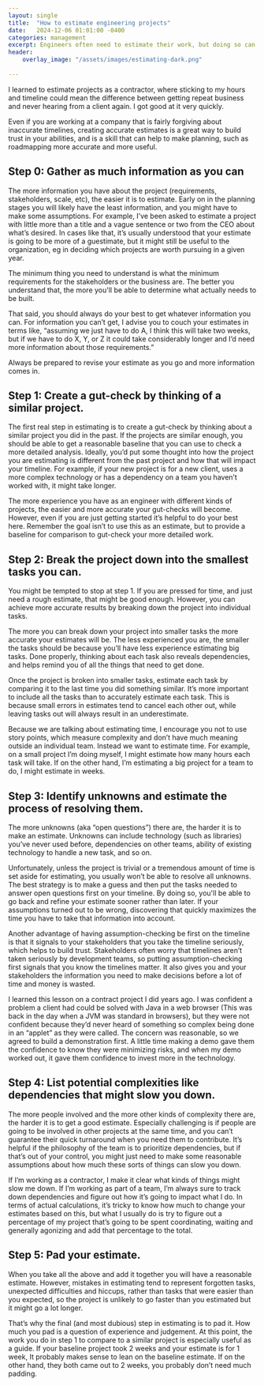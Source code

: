 ```yaml
---
layout: single
title:  "How to estimate engineering projects"
date:   2024-12-06 01:01:00 -0400
categories: management
excerpt: Engineers often need to estimate their work, but doing so can be a challenge.
header:
    overlay_image: "/assets/images/estimating-dark.png"
    
---
```

I learned to estimate projects as a contractor, where sticking to my hours and timeline could mean the difference between getting repeat business and never hearing from a client again. I got good at it very quickly.

Even if you are working at a company that is fairly forgiving about inaccurate timelines, creating accurate estimates is a great way to build trust in your abilities, and is a skill that can help to make planning, such as roadmapping more accurate and more useful.

## Step 0: Gather as much information as you can

The more information you have about the project (requirements, stakeholders, scale, etc), the easier it is to estimate. Early on in the planning stages you will likely have the least information, and you might have to make some assumptions. For example, I’ve been asked to estimate a project with little more than a title and a vague sentence or two from the CEO about what’s desired. In cases like that, it’s usually understood that your estimate is going to be more of a guestimate, but it might still be useful to the organization, eg in deciding which projects are worth pursuing in a given year.

The minimum thing you need to understand is what the minimum requirements for the stakeholders or the business are. The better you understand that, the more you'll be able to determine what actually needs to be built.

That said, you should always do your best to get whatever information you can. For information you can’t get, I advise you to couch your estimates in terms like, “assuming we just have to do A, I think this will take two weeks, but if we have to do X, Y, or Z it could take considerably longer and I’d need more information about those requirements.”

Always be prepared to revise your estimate as you go and more information comes in.

## Step 1: Create a gut-check by thinking of a similar project.

The first real step in estimating is to create a gut-check by thinking about a similar project you did in the past. If the projects are similar enough, you should be able to get a reasonable baseline that you can use to check a more detailed analysis. Ideally, you’d put some thought into how the project you are estimating is different from the past project and how that will impact your timeline. For example, if your new project is for a new client, uses a more complex technology or has a dependency on a team you haven’t worked with, it might take longer.

The more experience you have as an engineer with different kinds of projects, the easier and more accurate your gut-checks will become. However, even if you are just getting started it’s helpful to do your best here. Remember the goal isn’t to use this as an estimate, but to provide a baseline for comparison to gut-check your more detailed work.

## Step 2: Break the project down into the smallest tasks you can.

You might be tempted to stop at step 1. If you are pressed for time, and just need a rough estimate, that might be good enough. However, you can achieve more accurate results by breaking down the project into individual tasks.

The more you can break down your project into smaller tasks the more accurate your estimates will be. The less experienced you are, the smaller the tasks should be because you’ll have less experience estimating big tasks. Done properly, thinking about each task also reveals dependencies, and helps remind you of all the things that need to get done.

Once the project is broken into smaller tasks, estimate each task by comparing it to the last time you did something similar. It’s more important to include all the tasks than to accurately estimate each task. This is because small errors in estimates tend to cancel each other out, while leaving tasks out will always result in an underestimate.

Because we are talking about estimating time, I encourage you not to use story points, which measure complexity and don’t have much meaning outside an individual team. Instead we want to estimate time. For example, on a small project I’m doing myself, I might estimate how many hours each task will take. If on the other hand, I’m estimating a big project for a team to do, I might estimate in weeks.

## Step 3: Identify unknowns and estimate the process of resolving them.

The more unknowns (aka “open questions”) there are, the harder it is to make an estimate. Unknowns can include technology (such as libraries) you’ve never used before, dependencies on other teams, ability of existing technology to handle a new task, and so on.

Unfortunately, unless the project is trivial or a tremendous amount of time is set aside for estimating, you usually won’t be able to resolve all unknowns. The best strategy is to make a guess and then put the tasks needed to answer open questions first on your timeline. By doing so, you'll be able to go back and refine your estimate sooner rather than later. If your assumptions turned out to be wrong, discovering that quickly maximizes the time you have to take that information into account.

Another advantage of having assumption-checking be first on the timeline is that it signals to your stakeholders that you take the timeline seriously, which helps to build trust. Stakeholders often worry that timelines aren’t taken seriously by development teams, so putting assumption-checking first signals that you know the timelines matter. It also gives you and your stakeholders the information you need to make decisions before a lot of time and money is wasted.

I learned this lesson on a contract project I did years ago. I was confident a problem a client had could be solved with Java in a web browser (This was back in the day when a JVM was standard in browsers), but they were not confident because they’d never heard of something so complex being done in an “applet” as they were called. The concern was reasonable, so we agreed to build a demonstration first. A little time making a demo gave them the confidence to know they were minimizing risks, and when my demo worked out, it gave them confidence to invest more in the technology.

## Step 4: List potential complexities like dependencies that might slow you down.

The more people involved and the more other kinds of complexity there are, the harder it is to get a good estimate. Especially challenging is if people are going to be involved in other projects at the same time, and you can’t guarantee their quick turnaround when you need them to contribute. It’s helpful if the philosophy of the team is to prioritize dependencies, but if that’s out of your control, you might just need to make some reasonable assumptions about how much these sorts of things can slow you down.

If I’m working as a contractor, I make it clear what kinds of things might slow me down. If I’m working as part of a team, I’m always sure to track down dependencies and figure out how it’s going to impact what I do. In terms of actual calculations, it’s tricky to know how much to change your estimates based on this, but what I usually do is try to figure out a percentage of my project that’s going to be spent coordinating, waiting and generally agonizing and add that percentage to the total.

## Step 5: Pad your estimate.

When you take all the above and add it together you will have a reasonable estimate. However, mistakes in estimating tend to represent forgotten tasks, unexpected difficulties and hiccups, rather than tasks that were easier than you expected, so the project is unlikely to go faster than you estimated but it might go a lot longer.

That’s why the final (and most dubious) step in estimating is to pad it. How much you pad is a question of experience and judgement. At this point, the work you do in step 1 to compare to a similar project is especially useful as a guide. If your baseline project took 2 weeks and your estimate is for 1 week, It probably makes sense to lean on the baseline estimate. If on the other hand, they both came out to 2 weeks, you probably don’t need much padding.